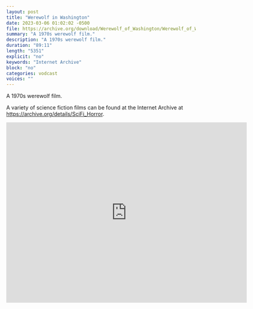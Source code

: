 ```yaml
---
layout: post
title: "Werewolf in Washington"
date: 2023-03-06 01:02:02 -0500
file: https://archive.org/download/Werewolf_of_Washington/Werewolf_of_Washington.mp4
summary: "A 1970s werewolf film."
description: "A 1970s werewolf film."
duration: "89:11"
length: "5351"
explicit: "no" 
keywords: "Internet Archive"
block: "no" 
categories: vodcast
voices: ""
---
```


A 1970s werewolf film.

A variety of science fiction films can be found at the Internet Archive at <https://archive.org/details/SciFi_Horror>.

<iframe src="https://archive.org/embed/TeenagersFromOuterSpace" width="640" height="480" frameborder="0" webkitallowfullscreen="true" mozallowfullscreen="true" allowfullscreen></iframe>
